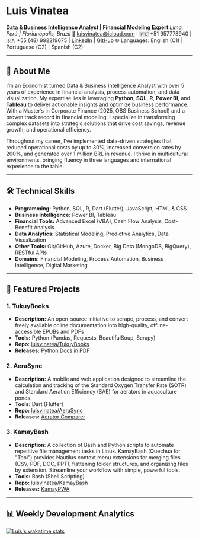 # Luis Vinatea
**Data & Business Intelligence Analyst | Financial Modeling Expert**
*Lima, Perú | Florianópolis, Brazil*
📧 [luisvinatea@icloud.com](mailto:luisvinatea@icloud.com) | 🇵🇪 +51 957778940 | 🇧🇷 +55 (48) 992219675 | [LinkedIn](https://www.linkedin.com/in/luisvinatea/) | [GitHub](https://github.com/luisvinatea)
🌐 Languages: English (C1) | Portuguese (C2) | Spanish (C2)

---

## 👋 About Me

I’m an Economist turned Data & Business Intelligence Analyst with over 5 years of experience in financial analysis, process automation, and data visualization. My expertise lies in leveraging **Python**, **SQL**, **R**, **Power BI**, and **Tableau** to deliver actionable insights and optimize business performance. With a Master’s in Corporate Finance (2025, OBS Business School) and a proven track record in financial modeling, I specialize in transforming complex datasets into strategic solutions that drive cost savings, revenue growth, and operational efficiency.

Throughout my career, I’ve implemented data-driven strategies that reduced operational costs by up to 30%, increased conversion rates by 200%, and generated over 1 million BRL in revenue. I thrive in multicultural environments, bringing fluency in three languages and international experience to the table.

---

## 🛠️ Technical Skills

-   **Programming:** Python, SQL, R, Dart (Flutter), JavaScript, HTML & CSS
-   **Business Intelligence:** Power BI, Tableau
-   **Financial Tools:** Advanced Excel (VBA), Cash Flow Analysis, Cost-Benefit Analysis
-   **Data Analytics:** Statistical Modeling, Predictive Analytics, Data Visualization
-   **Other Tools:** Git/GitHub, Azure, Docker, Big Data (MongoDB, BigQuery), RESTful APIs
-   **Domains:** Financial Modeling, Process Automation, Business Intelligence, Digital Marketing

---

## 🚀 Featured Projects

### 1. TukuyBooks
-   **Description:** An open-source initiative to scrape, process, and convert freely available online documentation into high-quality, offline-accessible EPUBs and PDFs
-   **Tools:** Python (Pandas, Requests, BeautifulSoup, Scrapy)
-   **Repo:** [luisvinatea/TukuyBooks](https://github.com/luisvinatea/TukuyBooks)
-   **Releases:** [Python Docs in PDF](https://mega.nz/file/bhwU3aJS#y71Nc-IfiSiPeslNetHuy0PZJ7J_PTwuSbMmgv6fe6M)

### 2. AeraSync
-   **Description:** A mobile and web application designed to streamline the calculation and tracking of the Standard Oxygen Transfer Rate (SOTR) and Standard Aeration Efficiency (SAE) for aerators in aquaculture ponds.
-   **Tools:** Dart (Flutter)
-   **Repo:** [luisvinatea/AeraSync](https://github.com/luisvinatea/AeraSync)
-   **Releases:** [Aerator Comparer](https://aerasync.vercel.app/)

### 3. KamayBash
-  **Description**: A collection of Bash and Python scripts to automate repetitive file management tasks in Linux. KamayBash (Quechua for "Tool") provides Nautilus context menu extensions for merging files (CSV, PDF, DOC, PPT), flattening folder structures, and organizing files by extension. Streamline your workflow with simple, powerful tools.
-  **Tools:** Bash (Shell Scripting)
-  **Repo:** [luisvinatea/KamayBash](https://github.com/luisvinatea/KamayBash)
-  **Releases:** [KamayPWA](https://github.com/luisvinatea/KamayBash/blob/main/apps/web/setup.sh)

---

## 📊 Weekly Development Analytics

[![Luis's wakatime stats](https://github-readme-stats.vercel.app/api/wakatime?username=luisvinatea&layout=compact&theme=radical&hide_border=true&custom_title=Weekly+Coding+Activity&width=2400)](https://wakatime.com/@luisvinatea)
